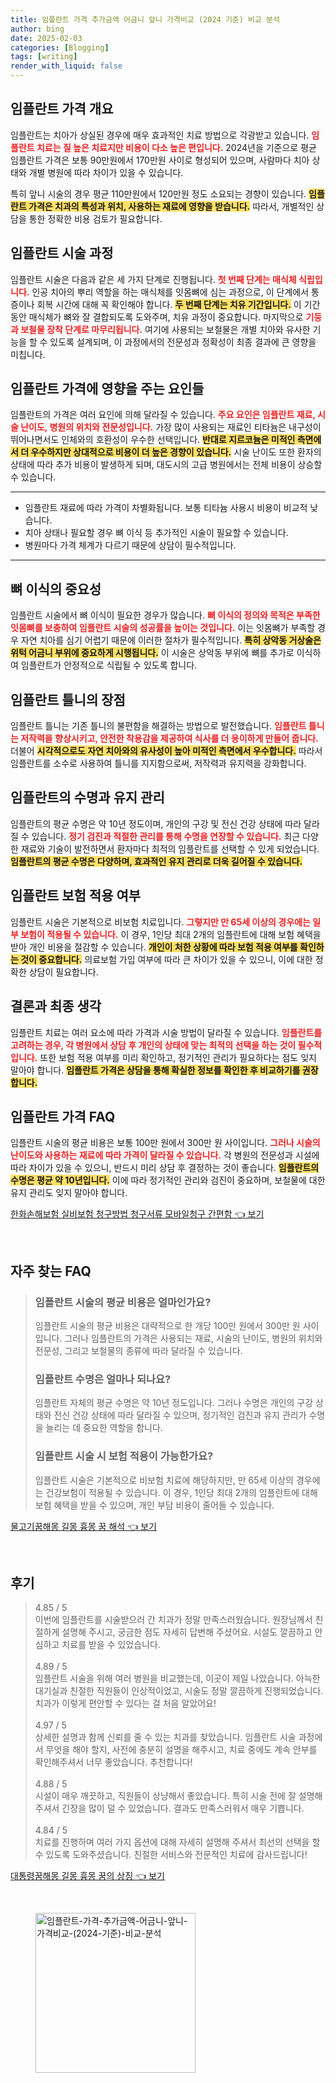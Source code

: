 ```yaml
---
title: 임플란트 가격 추가금액 어금니 앞니 가격비교 (2024 기준) 비교 분석
author: bing
date: 2025-02-03
categories: [Blogging]
tags: [writing]
render_with_liquid: false
---
```



<h2 id='implant_price_overview'>임플란트 가격 개요</h2>

<p>임플란트는 치아가 상실된 경우에 매우 효과적인 치료 방법으로 각광받고 있습니다. <b><span style="color: #ee2323;">임플란트 치료는 질 높은 치료지만 비용이 다소 높은 편입니다.</span></b> 2024년을 기준으로 평균 임플란트 가격은 보통 90만원에서 170만원 사이로 형성되어 있으며, 사람마다 치아 상태와 개별 병원에 따라 차이가 있을 수 있습니다. </p> <p>특히 앞니 시술의 경우 평균 110만원에서 120만원 정도 소요되는 경향이 있습니다. <b><span style="background-color: #ffe066;">임플란트 가격은 치과의 특성과 위치, 사용하는 재료에 영향을 받습니다.</span></b> 따라서, 개별적인 상담을 통한 정확한 비용 검토가 필요합니다.</p>

<h2 id='implant_procedure'>임플란트 시술 과정</h2>

<p>임플란트 시술은 다음과 같은 세 가지 단계로 진행됩니다.  <b><span style="color: #ee2323;">첫 번째 단계는 매식체 식립입니다.</span></b> 인공 치아의 뿌리 역할을 하는 매식체를 잇몸뼈에 심는 과정으로, 이 단계에서 통증이나 회복 시간에 대해 꼭 확인해야 합니다. <b><span style="background-color: #ffe066;">두 번째 단계는 치유 기간입니다.</span></b> 이 기간 동안 매식체가 뼈와 잘 결합되도록 도와주며, 치유 과정이 중요합니다. 마지막으로 <b><span style="color: #ee2323;">기둥과 보철물 장착 단계로 마무리됩니다.</span></b> 여기에 사용되는 보철물은 개별 치아와 유사한 기능을 할 수 있도록 설계되며, 이 과정에서의 전문성과 정확성이 최종 결과에 큰 영향을 미칩니다.</p>

<h2 id='factors_affecting_impex_price'>임플란트 가격에 영향을 주는 요인들</h2>

<p>임플란트의 가격은 여러 요인에 의해 달라질 수 있습니다. <b><span style="color: #ee2323;">주요 요인은 임플란트 재료, 시술 난이도, 병원의 위치와 전문성입니다.</span></b> 가장 많이 사용되는 재료인 티타늄은 내구성이 뛰어나면서도 인체와의 호환성이 우수한 선택입니다. <b><span style="background-color: #ffe066;">반대로 지르코늄은 미적인 측면에서 더 우수하지만 상대적으로 비용이 더 높은 경향이 있습니다.</span></b> 시술 난이도 또한 환자의 상태에 따라 추가 비용이 발생하게 되며, 대도시의 고급 병원에서는 전체 비용이 상승할 수 있습니다.</p>

<hr />

<ul>
    <li>임플란트 재료에 따라 가격이 차별화됩니다. 보통 티타늄 사용시 비용이 비교적 낮습니다.</li>
    <li>치아 상태나 필요할 경우 뼈 이식 등 추가적인 시술이 필요할 수 있습니다.</li>
    <li>병원마다 가격 체계가 다르기 때문에 상담이 필수적입니다.</li>
</ul>

<hr />

<h2 id='bone_grafting_importance'>뼈 이식의 중요성</h2>

<p>임플란트 시술에서 뼈 이식이 필요한 경우가 많습니다. <b><span style="color: #ee2323;">뼈 이식의 정의와 목적은 부족한 잇몸뼈를 보충하여 임플란트 시술의 성공률을 높이는 것입니다.</span></b> 이는 잇몸뼈가 부족할 경우 자연 치아를 심기 어렵기 때문에 이러한 절차가 필수적입니다. <b><span style="background-color: #ffe066;">특히 상악동 거상술은 위턱 어금니 부위에 중요하게 시행됩니다.</span></b> 이 시술은 상악동 부위에 뼈를 추가로 이식하여 임플란트가 안정적으로 식립될 수 있도록 합니다.</p>

<h2 id='implant_denture_advantages'>임플란트 틀니의 장점</h2>

<p>임플란트 틀니는 기존 틀니의 불편함을 해결하는 방법으로 발전했습니다. <b><span style="color: #ee2323;">임플란트 틀니는 저작력을 향상시키고, 안전한 착용감을 제공하여 식사를 더 용이하게 만들어 줍니다.</span></b> 더불어 <b><span style="background-color: #ffe066;">시각적으로도 자연 치아와의 유사성이 높아 미적인 측면에서 우수합니다.</span></b> 따라서 임플란트를 소수로 사용하여 틀니를 지지함으로써, 저작력과 유지력을 강화합니다.</p>

<h2 id='implant_lifespan'>임플란트의 수명과 유지 관리</h2>

<p>임플란트의 평균 수명은 약 10년 정도이며, 개인의 구강 및 전신 건강 상태에 따라 달라질 수 있습니다. <b><span style="color: #ee2323;">정기 검진과 적절한 관리를 통해 수명을 연장할 수 있습니다.</span></b> 최근 다양한 재료와 기술이 발전하면서 환자마다 최적의 임플란트를 선택할 수 있게 되었습니다. <b><span style="background-color: #ffe066;">임플란트의 평균 수명은 다양하며, 효과적인 유지 관리로 더욱 길어질 수 있습니다.</span></b></p>

<h2 id='insurance_coverage'>임플란트 보험 적용 여부</h2>

<p>임플란트 시술은 기본적으로 비보험 치료입니다. <b><span style="color: #ee2323;">그렇지만 만 65세 이상의 경우에는 일부 보험이 적용될 수 있습니다.</span></b> 이 경우, 1인당 최대 2개의 임플란트에 대해 보험 혜택을 받아 개인 비용을 절감할 수 있습니다. <b><span style="background-color: #ffe066;">개인이 처한 상황에 따라 보험 적용 여부를 확인하는 것이 중요합니다.</span></b> 의료보험 가입 여부에 따라 큰 차이가 있을 수 있으니, 이에 대한 정확한 상담이 필요합니다.</p>

<h2 id='final_thoughts'>결론과 최종 생각</h2>

<p>임플란트 치료는 여러 요소에 따라 가격과 시술 방법이 달라질 수 있습니다. <b><span style="color: #ee2323;">임플란트를 고려하는 경우, 각 병원에서 상담 후 개인의 상태에 맞는 최적의 선택을 하는 것이 필수적입니다.</span></b> 또한 보험 적용 여부를 미리 확인하고, 정기적인 관리가 필요하다는 점도 잊지 말아야 합니다. <b><span style="background-color: #ffe066;">임플란트 가격은 상담을 통해 확실한 정보를 확인한 후 비교하기를 권장합니다.</span></b></p>

<h2 id='faq_implants'>임플란트 가격 FAQ</h2>

<p>임플란트 시술의 평균 비용은 보통 100만 원에서 300만 원 사이입니다. <b><span style="color: #ee2323;">그러나 시술의 난이도와 사용하는 재료에 따라 가격이 달라질 수 있습니다.</span></b> 각 병원의 전문성과 시설에 따라 차이가 있을 수 있으니, 반드시 미리 상담 후 결정하는 것이 좋습니다. <b><span style="background-color: #ffe066;">임플란트의 수명은 평균 약 10년입니다.</span></b> 이에 따라 정기적인 관리와 검진이 중요하며, 보철물에 대한 유지 관리도 잊지 말아야 합니다.</p>


<p><a class="click-button" title="한화손해보험 실비보험 청구방법 청구서류 모바일청구 간편함" href="https://24nara.github.io/posts/%ED%95%9C%ED%99%94%EC%86%90%ED%95%B4%EB%B3%B4%ED%97%98-%EC%8B%A4%EB%B9%84%EB%B3%B4%ED%97%98-%EC%B2%AD%EA%B5%AC%EB%B0%A9%EB%B2%95-%EC%B2%AD%EA%B5%AC%EC%84%9C%EB%A5%98-%EB%AA%A8%EB%B0%94%EC%9D%BC%EC%B2%AD%EA%B5%AC-%EA%B0%84%ED%8E%B8%ED%95%A8/" rel="dofollow">한화손해보험 실비보험 청구방법 청구서류 모바일청구 간편함 👈 보기</a></p><br>
<h2 id='자주_찾는_FAQ'>자주 찾는 FAQ</h2>
<div itemscope="" itemtype="https://schema.org/FAQPage"> 
<blockquote> 
<div itemscope="" itemprop="mainEntity" itemtype="https://schema.org/Question"> 
<h3 itemprop="name">임플란트 시술의 평균 비용은 얼마인가요?</h3> 
<div itemscope="" itemprop="acceptedAnswer" itemtype="https://schema.org/Answer"> 
<span itemprop="text"> 
<p>임플란트 시술의 평균 비용은 대략적으로 한 개당 100만 원에서 300만 원 사이입니다. 그러나 임플란트의 가격은 사용되는 재료, 시술의 난이도, 병원의 위치와 전문성, 그리고 보철물의 종류에 따라 달라질 수 있습니다.</p> 
</span> 
</div> 
</div> 

<div itemscope="" itemprop="mainEntity" itemtype="https://schema.org/Question"> 
<h3 itemprop="name">임플란트 수명은 얼마나 되나요?</h3> 
<div itemscope="" itemprop="acceptedAnswer" itemtype="https://schema.org/Answer"> 
<span itemprop="text"> 
<p>임플란트 자체의 평균 수명은 약 10년 정도입니다. 그러나 수명은 개인의 구강 상태와 전신 건강 상태에 따라 달라질 수 있으며, 정기적인 검진과 유지 관리가 수명을 늘리는 데 중요한 역할을 합니다.</p> 
</span> 
</div> 
</div> 

<div itemscope="" itemprop="mainEntity" itemtype="https://schema.org/Question"> 
<h3 itemprop="name">임플란트 시술 시 보험 적용이 가능한가요?</h3> 
<div itemscope="" itemprop="acceptedAnswer" itemtype="https://schema.org/Answer"> 
<span itemprop="text"> 
<p>임플란트 시술은 기본적으로 비보험 치료에 해당하지만, 만 65세 이상의 경우에는 건강보험이 적용될 수 있습니다. 이 경우, 1인당 최대 2개의 임플란트에 대해 보험 혜택을 받을 수 있으며, 개인 부담 비용이 줄어들 수 있습니다.</p> 
</span> 
</div> 
</div> 
</blockquote> 
</div>
<p><a class="click-button" title="물고기꿈해몽 길몽 흉몽 꿈 해석" href="https://24nara.github.io/posts/%EB%AC%BC%EA%B3%A0%EA%B8%B0%EA%BF%88%ED%95%B4%EB%AA%BD-%EA%B8%B8%EB%AA%BD-%ED%9D%89%EB%AA%BD-%EA%BF%88-%ED%95%B4%EC%84%9D/" rel="dofollow">물고기꿈해몽 길몽 흉몽 꿈 해석 👈 보기</a></p><br>
<h2 id='후기'>후기</h2>
<div itemscope itemtype="https://schema.org/Product">
  <blockquote>
  <div itemprop="review" itemscope itemtype="https://schema.org/Review">
      <div itemprop="reviewRating" itemscope itemtype="https://schema.org/Rating"> <span itemprop="ratingValue">4.85</span> / <span itemprop="bestRating">5</span> </div>
      <span itemprop="reviewBody">이번에 임플란트를 시술받으러 간 치과가 정말 만족스러웠습니다. 원장님께서 친절하게 설명해 주시고, 궁금한 점도 자세히 답변해 주셨어요. 시설도 깔끔하고 안심하고 치료를 받을 수 있었습니다.</span>
  </div>
  <br>
  <div itemprop="review" itemscope itemtype="https://schema.org/Review">
      <div itemprop="reviewRating" itemscope itemtype="https://schema.org/Rating"> <span itemprop="ratingValue">4.89</span> / <span itemprop="bestRating">5</span> </div>
      <span itemprop="reviewBody">임플란트 시술을 위해 여러 병원을 비교했는데, 이곳이 제일 나았습니다. 아늑한 대기실과 친절한 직원들이 인상적이었고, 시술도 정말 깔끔하게 진행되었습니다. 치과가 이렇게 편안할 수 있다는 걸 처음 알았어요!</span>
  </div>
  <br>
  <div itemprop="review" itemscope itemtype="https://schema.org/Review">
      <div itemprop="reviewRating" itemscope itemtype="https://schema.org/Rating"> <span itemprop="ratingValue">4.97</span> / <span itemprop="bestRating">5</span> </div>
      <span itemprop="reviewBody">상세한 설명과 함께 신뢰를 줄 수 있는 치과를 찾았습니다. 임플란트 시술 과정에서 무엇을 해야 할지, 사전에 충분히 설명을 해주시고, 치료 중에도 계속 안부를 확인해주셔서 너무 좋았습니다. 추천합니다!</span>
  </div>
  <br>
  <div itemprop="review" itemscope itemtype="https://schema.org/Review">
      <div itemprop="reviewRating" itemscope itemtype="https://schema.org/Rating"> <span itemprop="ratingValue">4.88</span> / <span itemprop="bestRating">5</span> </div>
      <span itemprop="reviewBody">시설이 매우 깨끗하고, 직원들이 상냥해서 좋았습니다. 특히 시술 전에 잘 설명해주셔서 긴장을 많이 덜 수 있었습니다. 결과도 만족스러워서 매우 기쁩니다.</span>
  </div>
  <br>
  <div itemprop="review" itemscope itemtype="https://schema.org/Review">
      <div itemprop="reviewRating" itemscope itemtype="https://schema.org/Rating"> <span itemprop="ratingValue">4.84</span> / <span itemprop="bestRating">5</span> </div>
      <span itemprop="reviewBody">치료를 진행하며 여러 가지 옵션에 대해 자세히 설명해 주셔서 최선의 선택을 할 수 있도록 도와주셨습니다. 친절한 서비스와 전문적인 치료에 감사드립니다!</span>
  </div>
  </blockquote>
</div>
<p><a class="click-button" title="대통령꿈해몽 길몽 흉몽 꿈의 상징" href="https://24nara.github.io/posts/%EB%8C%80%ED%86%B5%EB%A0%B9%EA%BF%88%ED%95%B4%EB%AA%BD-%EA%B8%B8%EB%AA%BD-%ED%9D%89%EB%AA%BD-%EA%BF%88%EC%9D%98-%EC%83%81%EC%A7%95/" rel="dofollow">대통령꿈해몽 길몽 흉몽 꿈의 상징 👈 보기</a></p><br>
<figure class="image"><img src="https://24nara.github.io/assets/img/thumbnail/임플란트-가격-추가금액-어금니-앞니-가격비교-(2024-기준)-비교-분석.webp" alt="임플란트-가격-추가금액-어금니-앞니-가격비교-(2024-기준)-비교-분석" width="256" height="256"></figure>